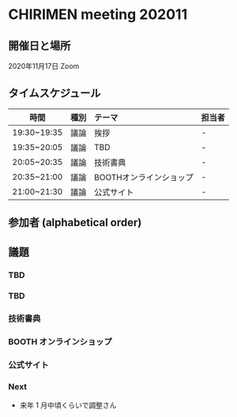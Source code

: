 # CHIRIMEN meeting 202011

## 開催日と場所
2020年11月17日 Zoom

## タイムスケジュール
|時間|種別|テーマ|担当者|
|:----:|:----:|:----|:----|
|19:30~19:35|議論|挨拶|-|
|19:35~20:05|議論|TBD|-|
|20:05~20:35|議論|技術書典|-|
|20:35~21:00|議論|BOOTHオンラインショップ|-|
|21:00~21:30|議論|公式サイト|-|

## 参加者 (alphabetical order)


## 議題

### TBD

### TBD

### 技術書典

### BOOTH オンラインショップ

### 公式サイト

### Next

- 来年 1 月中頃くらいで調整さん
